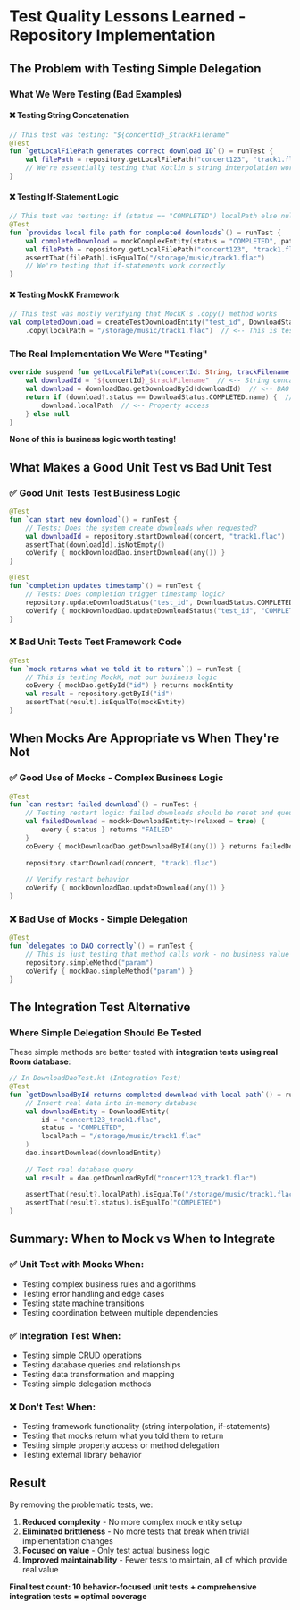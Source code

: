 # Test Quality Lessons Learned - Repository Implementation

## The Problem with Testing Simple Delegation

### What We Were Testing (Bad Examples)

#### ❌ **Testing String Concatenation**
```kotlin
// This test was testing: "${concertId}_$trackFilename"
@Test
fun `getLocalFilePath generates correct download ID`() = runTest {
    val filePath = repository.getLocalFilePath("concert123", "track1.flac")
    // We're essentially testing that Kotlin's string interpolation works
}
```

#### ❌ **Testing If-Statement Logic**
```kotlin
// This test was testing: if (status == "COMPLETED") localPath else null
@Test
fun `provides local file path for completed downloads`() = runTest {
    val completedDownload = mockComplexEntity(status = "COMPLETED", path = "/storage/music/track1.flac")
    val filePath = repository.getLocalFilePath("concert123", "track1.flac")
    assertThat(filePath).isEqualTo("/storage/music/track1.flac")
    // We're testing that if-statements work correctly
}
```

#### ❌ **Testing MockK Framework**
```kotlin
// This test was mostly verifying that MockK's .copy() method works
val completedDownload = createTestDownloadEntity("test_id", DownloadStatus.COMPLETED)
    .copy(localPath = "/storage/music/track1.flac")  // <-- This is testing MockK, not our code
```

### The Real Implementation We Were "Testing"
```kotlin
override suspend fun getLocalFilePath(concertId: String, trackFilename: String): String? {
    val downloadId = "${concertId}_$trackFilename"  // <-- String concatenation
    val download = downloadDao.getDownloadById(downloadId)  // <-- DAO call
    return if (download?.status == DownloadStatus.COMPLETED.name) {  // <-- If statement
        download.localPath  // <-- Property access
    } else null
}
```

**None of this is business logic worth testing!**

## What Makes a Good Unit Test vs Bad Unit Test

### ✅ **Good Unit Tests Test Business Logic**
```kotlin
@Test
fun `can start new download`() = runTest {
    // Tests: Does the system create downloads when requested?
    val downloadId = repository.startDownload(concert, "track1.flac")
    assertThat(downloadId).isNotEmpty()
    coVerify { mockDownloadDao.insertDownload(any()) }
}

@Test
fun `completion updates timestamp`() = runTest {
    // Tests: Does completion trigger timestamp logic?
    repository.updateDownloadStatus("test_id", DownloadStatus.COMPLETED)
    coVerify { mockDownloadDao.updateDownloadStatus("test_id", "COMPLETED", any()) }
}
```

### ❌ **Bad Unit Tests Test Framework Code**
```kotlin
@Test
fun `mock returns what we told it to return`() = runTest {
    // This is testing MockK, not our business logic
    coEvery { mockDao.getById("id") } returns mockEntity
    val result = repository.getById("id")
    assertThat(result).isEqualTo(mockEntity)
}
```

## When Mocks Are Appropriate vs When They're Not

### ✅ **Good Use of Mocks - Complex Business Logic**
```kotlin
@Test
fun `can restart failed download`() = runTest {
    // Testing restart logic: failed downloads should be reset and queued
    val failedDownload = mockk<DownloadEntity>(relaxed = true) {
        every { status } returns "FAILED"
    }
    coEvery { mockDownloadDao.getDownloadById(any()) } returns failedDownload
    
    repository.startDownload(concert, "track1.flac")
    
    // Verify restart behavior
    coVerify { mockDownloadDao.updateDownload(any()) }
}
```

### ❌ **Bad Use of Mocks - Simple Delegation**
```kotlin
@Test
fun `delegates to DAO correctly`() = runTest {
    // This is just testing that method calls work - no business value
    repository.simpleMethod("param")
    coVerify { mockDao.simpleMethod("param") }
}
```

## The Integration Test Alternative

### Where Simple Delegation Should Be Tested
These simple methods are better tested with **integration tests using real Room database**:

```kotlin
// In DownloadDaoTest.kt (Integration Test)
@Test
fun `getDownloadById returns completed download with local path`() = runTest {
    // Insert real data into in-memory database
    val downloadEntity = DownloadEntity(
        id = "concert123_track1.flac",
        status = "COMPLETED",
        localPath = "/storage/music/track1.flac"
    )
    dao.insertDownload(downloadEntity)
    
    // Test real database query
    val result = dao.getDownloadById("concert123_track1.flac")
    
    assertThat(result?.localPath).isEqualTo("/storage/music/track1.flac")
    assertThat(result?.status).isEqualTo("COMPLETED")
}
```

## Summary: When to Mock vs When to Integrate

### ✅ **Unit Test with Mocks When:**
- Testing complex business rules and algorithms
- Testing error handling and edge cases  
- Testing state machine transitions
- Testing coordination between multiple dependencies

### ✅ **Integration Test When:**
- Testing simple CRUD operations
- Testing database queries and relationships
- Testing data transformation and mapping
- Testing simple delegation methods

### ❌ **Don't Test When:**
- Testing framework functionality (string interpolation, if-statements)
- Testing that mocks return what you told them to return
- Testing simple property access or method delegation
- Testing external library behavior

## Result

By removing the problematic tests, we:
1. **Reduced complexity** - No more complex mock entity setup
2. **Eliminated brittleness** - No more tests that break when trivial implementation changes
3. **Focused on value** - Only test actual business logic
4. **Improved maintainability** - Fewer tests to maintain, all of which provide real value

**Final test count: 10 behavior-focused unit tests + comprehensive integration tests = optimal coverage**